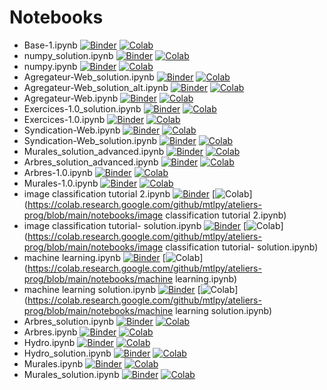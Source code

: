 # Notebooks

- Base-1.ipynb [![Binder](https://mybinder.org/badge_logo.svg)](https://mybinder.org/v2/gh/mtlpy/ateliers-prog/main?labpath=notebooks%2FBase-1.ipynb) [![Colab](https://colab.research.google.com/assets/colab-badge.svg)](https://colab.research.google.com/github/mtlpy/ateliers-prog/blob/main/notebooks/Base-1.ipynb)
- numpy_solution.ipynb [![Binder](https://mybinder.org/badge_logo.svg)](https://mybinder.org/v2/gh/mtlpy/ateliers-prog/main?labpath=notebooks%2Fnumpy_solution.ipynb) [![Colab](https://colab.research.google.com/assets/colab-badge.svg)](https://colab.research.google.com/github/mtlpy/ateliers-prog/blob/main/notebooks/numpy_solution.ipynb)
- numpy.ipynb [![Binder](https://mybinder.org/badge_logo.svg)](https://mybinder.org/v2/gh/mtlpy/ateliers-prog/main?labpath=notebooks%2Fnumpy.ipynb) [![Colab](https://colab.research.google.com/assets/colab-badge.svg)](https://colab.research.google.com/github/mtlpy/ateliers-prog/blob/main/notebooks/numpy.ipynb)
- Agregateur-Web_solution.ipynb [![Binder](https://mybinder.org/badge_logo.svg)](https://mybinder.org/v2/gh/mtlpy/ateliers-prog/main?labpath=notebooks%2FAgregateur-Web_solution.ipynb) [![Colab](https://colab.research.google.com/assets/colab-badge.svg)](https://colab.research.google.com/github/mtlpy/ateliers-prog/blob/main/notebooks/Agregateur-Web_solution.ipynb)
- Agregateur-Web_solution_alt.ipynb [![Binder](https://mybinder.org/badge_logo.svg)](https://mybinder.org/v2/gh/mtlpy/ateliers-prog/main?labpath=notebooks%2FAgregateur-Web_solution_alt.ipynb) [![Colab](https://colab.research.google.com/assets/colab-badge.svg)](https://colab.research.google.com/github/mtlpy/ateliers-prog/blob/main/notebooks/Agregateur-Web_solution_alt.ipynb)
- Agregateur-Web.ipynb [![Binder](https://mybinder.org/badge_logo.svg)](https://mybinder.org/v2/gh/mtlpy/ateliers-prog/main?labpath=notebooks%2FAgregateur-Web.ipynb) [![Colab](https://colab.research.google.com/assets/colab-badge.svg)](https://colab.research.google.com/github/mtlpy/ateliers-prog/blob/main/notebooks/Agregateur-Web.ipynb)
- Exercices-1.0_solution.ipynb [![Binder](https://mybinder.org/badge_logo.svg)](https://mybinder.org/v2/gh/mtlpy/ateliers-prog/main?labpath=notebooks%2FExercices-1.0_solution.ipynb) [![Colab](https://colab.research.google.com/assets/colab-badge.svg)](https://colab.research.google.com/github/mtlpy/ateliers-prog/blob/main/notebooks/Exercices-1.0_solution.ipynb)
- Exercices-1.0.ipynb [![Binder](https://mybinder.org/badge_logo.svg)](https://mybinder.org/v2/gh/mtlpy/ateliers-prog/main?labpath=notebooks%2FExercices-1.0.ipynb) [![Colab](https://colab.research.google.com/assets/colab-badge.svg)](https://colab.research.google.com/github/mtlpy/ateliers-prog/blob/main/notebooks/Exercices-1.0.ipynb)
- Syndication-Web.ipynb [![Binder](https://mybinder.org/badge_logo.svg)](https://mybinder.org/v2/gh/mtlpy/ateliers-prog/main?labpath=notebooks%2FSyndication-Web.ipynb) [![Colab](https://colab.research.google.com/assets/colab-badge.svg)](https://colab.research.google.com/github/mtlpy/ateliers-prog/blob/main/notebooks/Syndication-Web.ipynb)
- Syndication-Web_solution.ipynb [![Binder](https://mybinder.org/badge_logo.svg)](https://mybinder.org/v2/gh/mtlpy/ateliers-prog/main?labpath=notebooks%2FSyndication-Web_solution.ipynb) [![Colab](https://colab.research.google.com/assets/colab-badge.svg)](https://colab.research.google.com/github/mtlpy/ateliers-prog/blob/main/notebooks/Syndication-Web_solution.ipynb)
- Murales_solution_advanced.ipynb [![Binder](https://mybinder.org/badge_logo.svg)](https://mybinder.org/v2/gh/mtlpy/ateliers-prog/main?labpath=notebooks%2FMurales_solution_advanced.ipynb) [![Colab](https://colab.research.google.com/assets/colab-badge.svg)](https://colab.research.google.com/github/mtlpy/ateliers-prog/blob/main/notebooks/Murales_solution_advanced.ipynb)
- Arbres_solution_advanced.ipynb [![Binder](https://mybinder.org/badge_logo.svg)](https://mybinder.org/v2/gh/mtlpy/ateliers-prog/main?labpath=notebooks%2FArbres_solution_advanced.ipynb) [![Colab](https://colab.research.google.com/assets/colab-badge.svg)](https://colab.research.google.com/github/mtlpy/ateliers-prog/blob/main/notebooks/Arbres_solution_advanced.ipynb)
- Arbres-1.0.ipynb [![Binder](https://mybinder.org/badge_logo.svg)](https://mybinder.org/v2/gh/mtlpy/ateliers-prog/main?labpath=notebooks%2FArbres-1.0.ipynb) [![Colab](https://colab.research.google.com/assets/colab-badge.svg)](https://colab.research.google.com/github/mtlpy/ateliers-prog/blob/main/notebooks/Arbres-1.0.ipynb)
- Murales-1.0.ipynb [![Binder](https://mybinder.org/badge_logo.svg)](https://mybinder.org/v2/gh/mtlpy/ateliers-prog/main?labpath=notebooks%2FMurales-1.0.ipynb) [![Colab](https://colab.research.google.com/assets/colab-badge.svg)](https://colab.research.google.com/github/mtlpy/ateliers-prog/blob/main/notebooks/Murales-1.0.ipynb)
- image classification tutorial 2.ipynb [![Binder](https://mybinder.org/badge_logo.svg)](https://mybinder.org/v2/gh/mtlpy/ateliers-prog/main?labpath=notebooks%2Fimage%20classification%20tutorial%202.ipynb) [![Colab](https://colab.research.google.com/assets/colab-badge.svg)](https://colab.research.google.com/github/mtlpy/ateliers-prog/blob/main/notebooks/image classification tutorial 2.ipynb)
- image classification tutorial- solution.ipynb [![Binder](https://mybinder.org/badge_logo.svg)](https://mybinder.org/v2/gh/mtlpy/ateliers-prog/main?labpath=notebooks%2Fimage%20classification%20tutorial-%20solution.ipynb) [![Colab](https://colab.research.google.com/assets/colab-badge.svg)](https://colab.research.google.com/github/mtlpy/ateliers-prog/blob/main/notebooks/image classification tutorial- solution.ipynb)
- machine learning.ipynb [![Binder](https://mybinder.org/badge_logo.svg)](https://mybinder.org/v2/gh/mtlpy/ateliers-prog/main?labpath=notebooks%2Fmachine%20learning.ipynb) [![Colab](https://colab.research.google.com/assets/colab-badge.svg)](https://colab.research.google.com/github/mtlpy/ateliers-prog/blob/main/notebooks/machine learning.ipynb)
- machine learning solution.ipynb [![Binder](https://mybinder.org/badge_logo.svg)](https://mybinder.org/v2/gh/mtlpy/ateliers-prog/main?labpath=notebooks%2Fmachine%20learning%20solution.ipynb) [![Colab](https://colab.research.google.com/assets/colab-badge.svg)](https://colab.research.google.com/github/mtlpy/ateliers-prog/blob/main/notebooks/machine learning solution.ipynb)
- Arbres_solution.ipynb [![Binder](https://mybinder.org/badge_logo.svg)](https://mybinder.org/v2/gh/mtlpy/ateliers-prog/main?labpath=notebooks%2FArbres_solution.ipynb) [![Colab](https://colab.research.google.com/assets/colab-badge.svg)](https://colab.research.google.com/github/mtlpy/ateliers-prog/blob/main/notebooks/Arbres_solution.ipynb)
- Arbres.ipynb [![Binder](https://mybinder.org/badge_logo.svg)](https://mybinder.org/v2/gh/mtlpy/ateliers-prog/main?labpath=notebooks%2FArbres.ipynb) [![Colab](https://colab.research.google.com/assets/colab-badge.svg)](https://colab.research.google.com/github/mtlpy/ateliers-prog/blob/main/notebooks/Arbres.ipynb)
- Hydro.ipynb [![Binder](https://mybinder.org/badge_logo.svg)](https://mybinder.org/v2/gh/mtlpy/ateliers-prog/main?labpath=notebooks%2FHydro.ipynb) [![Colab](https://colab.research.google.com/assets/colab-badge.svg)](https://colab.research.google.com/github/mtlpy/ateliers-prog/blob/main/notebooks/Hydro.ipynb)
- Hydro_solution.ipynb [![Binder](https://mybinder.org/badge_logo.svg)](https://mybinder.org/v2/gh/mtlpy/ateliers-prog/main?labpath=notebooks%2FHydro_solution.ipynb) [![Colab](https://colab.research.google.com/assets/colab-badge.svg)](https://colab.research.google.com/github/mtlpy/ateliers-prog/blob/main/notebooks/Hydro_solution.ipynb)
- Murales.ipynb [![Binder](https://mybinder.org/badge_logo.svg)](https://mybinder.org/v2/gh/mtlpy/ateliers-prog/main?labpath=notebooks%2FMurales.ipynb) [![Colab](https://colab.research.google.com/assets/colab-badge.svg)](https://colab.research.google.com/github/mtlpy/ateliers-prog/blob/main/notebooks/Murales.ipynb)
- Murales_solution.ipynb [![Binder](https://mybinder.org/badge_logo.svg)](https://mybinder.org/v2/gh/mtlpy/ateliers-prog/main?labpath=notebooks%2FMurales_solution.ipynb) [![Colab](https://colab.research.google.com/assets/colab-badge.svg)](https://colab.research.google.com/github/mtlpy/ateliers-prog/blob/main/notebooks/Murales_solution.ipynb)
